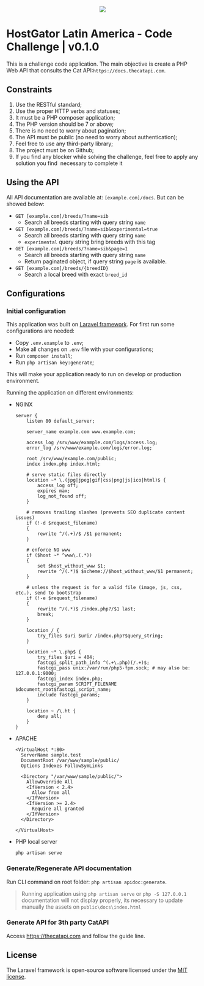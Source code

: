 <p align="center"><img src="https://laravel.com/assets/img/components/logo-laravel.svg"></p>

# HostGator Latin America - Code Challenge | v0.1.0

This is a challenge code application. The main objective is create a PHP Web API that consults the Cat API: ​`https://docs.thecatapi.com`.

## Constraints 
   
   1. Use the RESTful standard;
   2. Use the proper HTTP verbs and statuses;
   3. It must be a PHP composer application;
   4. The PHP version should be 7 or above;
   5. There is no need to worry about pagination;
   6. The API must be public (no need to worry about authentication);
   7. Feel free to use any third-party library;
   8. The project must be on Github;
   9. If you find any blocker while solving the challenge, feel free to apply any solution you find  necessary to complete it 

## Using the API

All API documentation are available at: `[example.com]/docs`. But can be showed below:

- `GET [example.com]/breeds/?name=sib`
    - Search all breeds starting with query string `name`
- `GET [example.com]/breeds/?name=sib&experimental=true`
    - Search all breeds starting with query string `name`
    - `experimental` query string bring breeds with this tag
- `GET [example.com]/breeds/?name=sib&page=1`
    - Search all breeds starting with query string `name`
    - Return paginated object, if query string `page` is available.
- `GET [example.com]/breeds/{breedID}`
    - Search a local breed with exact `breed_id`

## Configurations

### Initial configuration

This application was built on [Laravel framework](https://laravel.com). For first run some configurations are needed:

- Copy `.env.example` to `.env`;
- Make all changes on `.env` file with your configurations;
- Run `composer install`;
- Run `php artisan key:generate`;

This will make your application ready to run on develop or production environment.

Running the application on different environments:

- NGINX
    ```
    server {
    	listen 80 default_server;
    
    	server_name example.com www.example.com;
    
    	access_log /srv/www/example.com/logs/access.log;
    	error_log /srv/www/example.com/logs/error.log;
    
    	root /srv/www/example.com/public;
    	index index.php index.html;
    
    	# serve static files directly
    	location ~* \.(jpg|jpeg|gif|css|png|js|ico|html)$ {
    		access_log off;
    		expires max;
    		log_not_found off;
    	}
    
    	# removes trailing slashes (prevents SEO duplicate content issues)
    	if (!-d $request_filename)
    	{
    		rewrite ^/(.+)/$ /$1 permanent;
    	}
    
    	# enforce NO www
    	if ($host ~* ^www\.(.*))
    	{
    		set $host_without_www $1;
    		rewrite ^/(.*)$ $scheme://$host_without_www/$1 permanent;
    	}
    
    	# unless the request is for a valid file (image, js, css, etc.), send to bootstrap
    	if (!-e $request_filename)
    	{
    		rewrite ^/(.*)$ /index.php?/$1 last;
    		break;
    	}
    
    	location / {
    		try_files $uri $uri/ /index.php?$query_string;
    	}
    
    	location ~* \.php$ {
    		try_files $uri = 404;
    		fastcgi_split_path_info ^(.+\.php)(/.+)$;
    		fastcgi_pass unix:/var/run/php5-fpm.sock; # may also be: 127.0.0.1:9000;
    		fastcgi_index index.php;
    		fastcgi_param SCRIPT_FILENAME $document_root$fastcgi_script_name;
    		include fastcgi_params;
    	}
    
    	location ~ /\.ht {
    		deny all;
    	}
    }
    ```
- APACHE

    ```
    <VirtualHost *:80>
      ServerName sample.test
      DocumentRoot /var/www/sample/public/
      Options Indexes FollowSymLinks
    
      <Directory "/var/www/sample/public/">
        AllowOverride All
        <IfVersion < 2.4>
          Allow from all
        </IfVersion>
        <IfVersion >= 2.4>
          Require all granted
        </IfVersion>
      </Directory>
    
    </VirtualHost>
    ```
- PHP local server
    ```
    php artisan serve
    ``` 

### Generate/Regenerate API documentation

Run CLI command on root folder: `php artisan apidoc:generate`. 

> Running application using `php artisan serve` or `php -S 127.0.0.1` documentation will not display properly, its necessary to update manually the assets on `public\docs\index.html` 

### Generate API for 3th party CatAPI

Access https://thecatapi.com and follow the guide line.

## License

The Laravel framework is open-source software licensed under the [MIT license](https://opensource.org/licenses/MIT).
